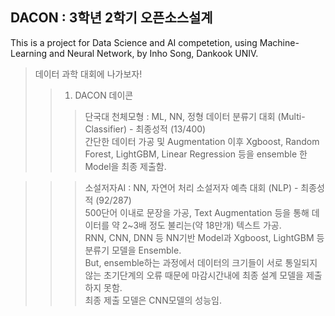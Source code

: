 ## DACON : 3학년 2학기 오픈소스설계 <br>
This is a project for Data Science and AI competetion, using Machine-Learning and Neural Network, by Inho Song, Dankook UNIV.<br>

> 데이터 과학 대회에 나가보자! 
>	> 1. DACON 데이콘 <br>
> > > 단국대 천체모형 : ML, NN, 정형 데이터 분류기 대회 (Multi-Classifier) - 최종성적 (13/400)<br>
간단한 데이터 가공 및 Augmentation 이후 Xgboost, Random Forest, LightGBM, Linear Regression 등을 ensemble 한 Model을 최종 제출함. <br>

> > > 소설저자AI : NN, 자연어 처리 소설저자 예측 대회 (NLP) - 최종성적 (92/287)<br>
500단어 이내로 문장을 가공, Text Augmentation 등을 통해 데이터를 약 2~3배 정도 불리는(약 18만개) 텍스트 가공.<br>
RNN, CNN, DNN 등 NN기반 Model과 Xgboost, LightGBM 등 분류기 모델을 Ensemble.<br>
But, ensemble하는 과정에서 데이터의 크기들이 서로 통일되지 않는 초기단계의 오류 때문에 마감시간내에 최종 설계 모델을 제출하지 못함.<br>
최종 제출 모델은 CNN모델의 성능임.<br>
